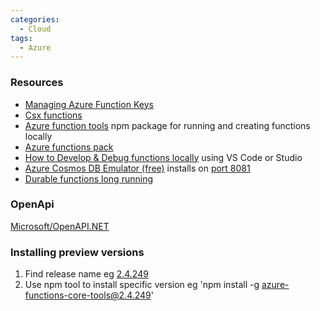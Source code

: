 ```yaml
---
categories:
  - Cloud
tags:
  - Azure  
---
```


### Resources

* [Managing Azure Function Keys](https://markheath.net/post/managing-azure-function-keys)
* [Csx functions](https://github.com/MicrosoftDocs/azure-docs/blob/master/articles/azure-functions/functions-reference-csharp.md#folder-structure)
* [Azure function tools](https://www.npmjs.com/package/azure-functions-core-tools) npm package for running and creating functions locally
* [Azure functions pack](https://github.com/Azure/azure-functions-pack)
* [How to Develop & Debug functions locally](https://docs.microsoft.com/en-us/azure/azure-functions/functions-run-local) using VS Code or Studio
* [Azure Cosmos DB Emulator (free)](https://aka.ms/documentdb-emulator) installs on [port 8081](https://localhost:8081/_explorer/index.html)
* [Durable functions long running](https://medium.com/@ThisisZone/azure-durable-functions-before-and-after-b7266d51ed4d)

### OpenApi

[Microsoft/OpenAPI.NET](https://github.com/microsoft/openapi.net/)

### Installing preview versions

1. Find release name eg [2.4.249](https://github.com/Azure/azure-functions-core-tools/releases)
2. Use npm tool to install specific version eg 'npm install -g azure-functions-core-tools@2.4.249'